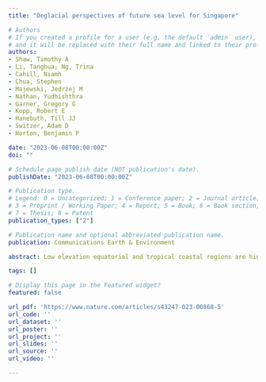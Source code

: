```yaml
---
title: "Deglacial perspectives of future sea level for Singapore"

# Authors
# If you created a profile for a user (e.g. the default `admin` user), write the username (folder name) here 
# and it will be replaced with their full name and linked to their profile.
authors:
- Shaw, Timothy A
- Li, Tanghua; Ng, Trina
- Cahill, Niamh
- Chua, Stephen
- Majewski, Jedrzej M
- Nathan, Yudhishthra
- Garner, Gregory G
- Kopp, Robert E
- Hanebuth, Till JJ
- Switzer, Adam D
- Horton, Benjamin P

date: "2023-06-08T00:00:00Z"
doi: ""

# Schedule page publish date (NOT publication's date).
publishDate: "2023-06-08T00:00:00Z"

# Publication type.
# Legend: 0 = Uncategorized; 1 = Conference paper; 2 = Journal article;
# 3 = Preprint / Working Paper; 4 = Report; 5 = Book; 6 = Book section;
# 7 = Thesis; 8 = Patent
publication_types: ["2"]

# Publication name and optional abbreviated publication name.
publication: Communications Earth & Environment

abstract: Low elevation equatorial and tropical coastal regions are highly vulnerable to sea level rise. Here we provide probability perspectives of future sea level for Singapore using regional geological reconstructions and instrumental records since the last glacial maximum ~21.5 thousand years ago. We quantify magnitudes and rates of sea-level change showing deglacial sea level rose from ~121 m below present level and increased at averaged rates up to ~15 mm/yr, which reduced the paleogeographic landscape by ~2.3 million km2. Projections under a moderate emissions scenario show sea level rising 0.95 m at a rate of 7.3 mm/yr by 2150 which has only been exceeded (at least 99% probability) during rapid ice mass loss events ~14.5 and ~9 thousand years ago. Projections under a high emissions scenario incorporating low confidence ice-sheet processes, however, have no precedent during the last...

tags: []

# Display this page in the Featured widget?
featured: false

url_pdf: 'https://www.nature.com/articles/s43247-023-00868-5'
url_code: ''
url_dataset: ''
url_poster: ''
url_project: ''
url_slides: ''
url_source: ''
url_video: ''

---
```

